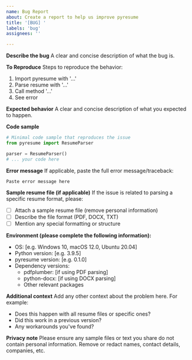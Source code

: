 ```yaml
---
name: Bug Report
about: Create a report to help us improve pyresume
title: '[BUG] '
labels: 'bug'
assignees: ''

---
```


**Describe the bug**
A clear and concise description of what the bug is.

**To Reproduce**
Steps to reproduce the behavior:
1. Import pyresume with '...'
2. Parse resume with '...'
3. Call method '...'
4. See error

**Expected behavior**
A clear and concise description of what you expected to happen.

**Code sample**
```python
# Minimal code sample that reproduces the issue
from pyresume import ResumeParser

parser = ResumeParser()
# ... your code here
```

**Error message**
If applicable, paste the full error message/traceback:
```
Paste error message here
```

**Sample resume file (if applicable)**
If the issue is related to parsing a specific resume format, please:
- [ ] Attach a sample resume file (remove personal information)
- [ ] Describe the file format (PDF, DOCX, TXT)
- [ ] Mention any special formatting or structure

**Environment (please complete the following information):**
- OS: [e.g. Windows 10, macOS 12.0, Ubuntu 20.04]
- Python version: [e.g. 3.9.5]
- pyresume version: [e.g. 0.1.0]
- Dependency versions:
  - pdfplumber: [if using PDF parsing]
  - python-docx: [if using DOCX parsing]
  - Other relevant packages

**Additional context**
Add any other context about the problem here. For example:
- Does this happen with all resume files or specific ones?
- Did this work in a previous version?
- Any workarounds you've found?

**Privacy note**
Please ensure any sample files or text you share do not contain personal information. Remove or redact names, contact details, companies, etc.